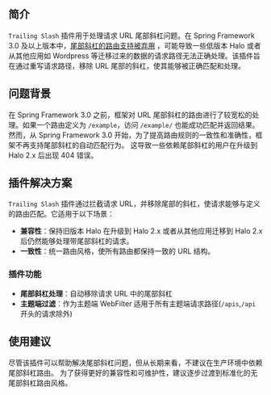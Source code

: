 ## 简介

`Trailing Slash` 插件用于处理请求 URL 尾部斜杠问题。在 Spring Framework 3.0
及以上版本中，[尾部斜杠的路由支持被弃用](https://github.com/spring-projects/spring-framework/issues/28552)
，可能导致一些低版本 Halo 或者从其他应用如 Wordpress 等迁移过来的数据的请求路径无法正确处理。该插件旨在通过重写请求路径，移除
URL 尾部的斜杠，使其能够被正确匹配和处理。

## 问题背景

在 Spring Framework 3.0 之前，框架对 URL 尾部斜杠的路由进行了较宽松的处理。如果一个路由定义为 `/example`，访问 `/example/`
也能成功匹配并返回结果。然而，从 Spring Framework 3.0 开始，为了提高路由规则的一致性和准确性，框架不再支持尾部斜杠的自动匹配行为。
这导致一些依赖尾部斜杠的用户在升级到 Halo 2.x 后出现 404 错误。

## 插件解决方案

`Trailing Slash` 插件通过拦截请求 URL，并移除尾部的斜杠，使请求能够与定义的路由匹配。它适用于以下场景：

- **兼容性**：保持旧版本 Halo 在升级到 Halo 2.x 或者从其他应用迁移到 Halo 2.x 后仍然能够处理带尾部斜杠的请求。
- **一致性**：统一路由风格，使所有路由都保持一致的 URL 结构。

### 插件功能

- **尾部斜杠处理**：自动移除请求 URL 中的尾部斜杠
- **主题端过滤**：作为主题端 WebFilter 适用于所有主题端请求路径(`/apis`,`/api` 开头的请求除外)

## 使用建议

尽管该插件可以帮助解决尾部斜杠问题，但从长期来看，不建议在生产环境中依赖尾部斜杠路由。
为了获得更好的兼容性和可维护性，建议逐步过渡到标准化的无尾部斜杠路由风格。
